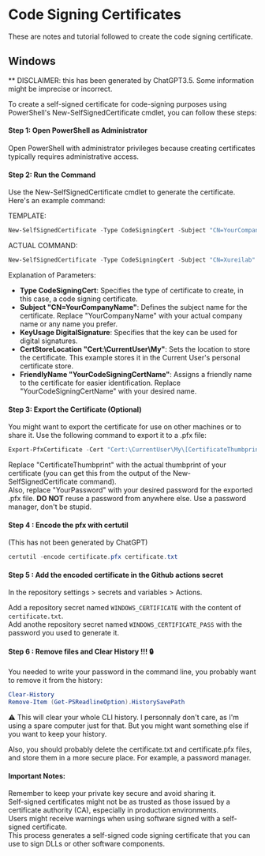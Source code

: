 # Code Signing Certificates

These are notes and tutorial followed to create the code signing certificate.

## Windows
** DISCLAIMER: this has been generated by ChatGPT3.5. Some information might be imprecise or incorrect. 

To create a self-signed certificate for code-signing purposes using PowerShell's New-SelfSignedCertificate cmdlet, you can follow these steps:

#### Step 1: Open PowerShell as Administrator
Open PowerShell with administrator privileges because creating certificates typically requires administrative access.

#### Step 2: Run the Command
Use the New-SelfSignedCertificate cmdlet to generate the certificate. Here's an example command:

TEMPLATE: 
```powershell
New-SelfSignedCertificate -Type CodeSigningCert -Subject "CN=YourCompanyName" -KeyUsage DigitalSignature -CertStoreLocation "Cert:\CurrentUser\My" -FriendlyName "YourCodeSigningCertName"
```

ACTUAL COMMAND:
```powershell
New-SelfSignedCertificate -Type CodeSigningCert -Subject "CN=Xureilab" -KeyUsage DigitalSignature -CertStoreLocation "Cert:\CurrentUser\My" -FriendlyName "ShadertasticCert"
```

Explanation of Parameters:
- **Type CodeSigningCert**: Specifies the type of certificate to create, in this case, a code signing certificate.
- **Subject "CN=YourCompanyName"**: Defines the subject name for the certificate. Replace "YourCompanyName" 
  with your actual company name or any name you prefer.
- **KeyUsage DigitalSignature**: Specifies that the key can be used for digital signatures.
- **CertStoreLocation "Cert:\CurrentUser\My"**: Sets the location to store the certificate. 
  This example stores it in the Current User's personal certificate store.
- **FriendlyName "YourCodeSigningCertName"**: Assigns a friendly name to the certificate for easier identification.
  Replace "YourCodeSigningCertName" with your desired name.

#### Step 3: Export the Certificate (Optional)
You might want to export the certificate for use on other machines or to share it.
Use the following command to export it to a .pfx file:

```powershell
Export-PfxCertificate -Cert "Cert:\CurrentUser\My\[CertificateThumbprint]" -FilePath "C:\path\to\exported\certificate.pfx" -Password (ConvertTo-SecureString -String "YourPassword" -Force -AsPlainText)
```

Replace "CertificateThumbprint" with the actual thumbprint of your certificate 
(you can get this from the output of the New-SelfSignedCertificate command).  
Also, replace "YourPassword" with your desired password for the exported .pfx file. 
**DO NOT** reuse a password from anywhere else. Use a password manager, don't be stupid.

#### Step 4 : Encode the pfx with certutil
(This has not been generated by ChatGPT)
```powershell
certutil -encode certificate.pfx certificate.txt
```

#### Step 5 : Add the encoded certificate in the Github actions secret
In the repository settings > secrets and variables > Actions.  

Add a repository secret named `WINDOWS_CERTIFICATE` with the content of `certificate.txt`.  
Add anothe repository secret named `WINDOWS_CERTIFICATE_PASS` with the password you used to generate it.

#### Step 6 : Remove files and Clear History !!! 🔒
You needed to write your password in the command line, you probably want to remove it from the history:
```powershell
Clear-History
Remove-Item (Get-PSReadlineOption).HistorySavePath
```
⚠️ This will clear your whole CLI history. I personnaly don't care, as I'm using a spare computer just for that. 
But you might want something else if you want to keep your history.

Also, you should probably delete the certificate.txt and certificate.pfx files, and store them in a more secure place.
For example, a password manager.

#### Important Notes:
Remember to keep your private key secure and avoid sharing it.  
Self-signed certificates might not be as trusted as those issued by a certificate authority (CA), especially in production environments.   
Users might receive warnings when using software signed with a self-signed certificate.  
This process generates a self-signed code signing certificate that you can use to sign DLLs or other software components.
